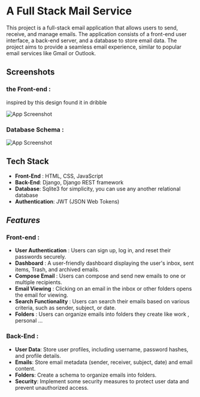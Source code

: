 
# A Full Stack Mail Service 

This project is a full-stack email application that allows users to send, receive, and manage emails. The application consists of a front-end user interface, a back-end server, and a database to store email data. The project aims to provide a seamless email experience, similar to popular email services like Gmail or Outlook.

## Screenshots
### the Front-end : 
inspired by this design found it in dribble

![App Screenshot](https://i.ibb.co/51zYvYC/mail-app-pic.png)

### Database Schema : 

![App Screenshot](https://i.ibb.co/TKkwwbC/sqlschema.png)


## Tech Stack 
- __Front-End__ : HTML, CSS, JavaScript
- __Back-End__: Django, Django REST framework
- __Database__: Sqlite3 for simplicity,  you can use any another relational database
- __Authentication__: JWT (JSON Web Tokens)


## *Features*

  ### Front-end :
- __User Authentication__ : Users can sign up, log in, and reset their passwords securely.
- __Dashboard__ : A user-friendly dashboard displaying the user's inbox, sent items, Trash, and archived emails.
- __Compose Email__ : Users can compose and send new emails to one or multiple recipients.
- __Email Viewing__ : Clicking on an email in the inbox or other folders opens the email for viewing.
- __Search Functionality__ :  Users can search their emails based on various criteria, such as sender, subject, or date.
- __Folders__ :  Users can organize emails into folders they create like work , personal ...

### Back-End :
- __User Data__: Store user profiles, including username, password hashes, and profile details.
- __Emails__: Store email metadata (sender, receiver, subject, date) and email content.
- __Folders__: Create a schema to organize emails into folders.
- __Security__: Implement some security measures to protect user data and prevent unauthorized access.




